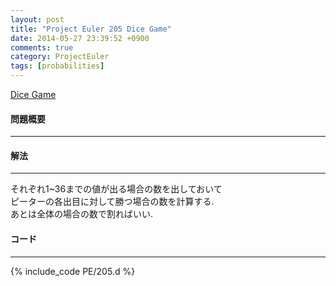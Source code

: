 ```yaml
---
layout: post
title: "Project Euler 205 Dice Game"
date: 2014-05-27 23:39:52 +0900
comments: true
category: ProjectEuler
tags: [probabilities]
---
```


[Dice Game](http://projecteuler.net/problem=205)

#### 問題概要

****

#### 解法

****

それぞれ1~36までの値が出る場合の数を出しておいて  
ピーターの各出目に対して勝つ場合の数を計算する.  
あとは全体の場合の数で割ればいい.

#### コード

****

{% include_code PE/205.d %}
